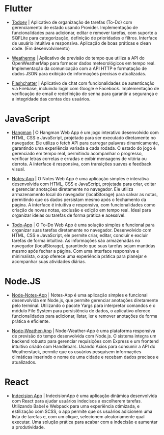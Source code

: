 # Flutter

- [Todoey](https://github.com/victormendes1993/Todoey) | Aplicativo de organização de tarefas (To-Do) com gerenciamento de estado usando Provider. Implementação de funcionalidades para adicionar, editar e remover tarefas, com suporte a SQFLite para categorização, definição de prioridades e filtros. Interface de usuário intuitiva e responsiva. Aplicação de boas práticas e clean code. (Em desenvolvimento)
  
- [Weatherme](https://github.com/victormendes1993/Weatherme) | Aplicativo de previsão do tempo que utiliza a API do OpenWeatherMap para fornecer dados meteorológicos em tempo real. Implementação da comunicação com a API HTTP e formatação de dados JSON para exibição de informações precisas e atualizadas.
  
- [Flashchatter](https://github.com/victormendes1993/Flashchatter) | Aplicativo de chat com funcionalidades de autenticação via Firebase, incluindo login com Google e Facebook. Implementação de verificação de email e redefinição de senha para garantir a segurança e a integridade das contas dos usuários. 

# JavaScript

- [Hangman](https://github.com/victormendes1993/Hangman) | O Hangman Web App é um jogo interativo desenvolvido com HTML, CSS e JavaScript, projetado para ser executado diretamente no navegador. Ele utiliza o fetch API para carregar palavras dinamicamente, garantindo uma experiência variada a cada rodada. O estado do jogo é gerenciado em tempo real, permitindo acompanhar o progresso, verificar letras corretas e erradas e exibir mensagens de vitória ou derrota. A interface é responsiva, com transições suaves e feedback visual.

- [Notes-App](https://github.com/victormendes1993/notes-app) | O Notes Web App é uma aplicação simples e interativa desenvolvida com HTML, CSS e JavaScript, projetada para criar, editar e gerenciar anotações diretamente no navegador. Ele utiliza armazenamento local do navegador (localStorage) para salvar as notas, permitindo que os dados persistam mesmo após o fechamento da página. A interface é intuitiva e responsiva, com funcionalidades como criação de novas notas, exclusão e edição em tempo real. Ideal para organizar ideias ou tarefas de forma prática e acessível.

- [Todo-App](https://github.com/victormendes1993/Todo-App) | O To-Do Web App é uma solução simples e funcional para organizar suas tarefas diretamente no navegador. Desenvolvido com HTML, CSS e JavaScript, ele permite criar, editar, concluir e excluir tarefas de forma intuitiva. As informações são armazenadas no navegador (localStorage), garantindo que suas tarefas sejam mantidas mesmo após fechar a página. Com uma interface responsiva e minimalista, o app oferece uma experiência prática para planejar e acompanhar suas atividades diárias.

# Node.JS

- [Node-Notes-App](https://github.com/victormendes1993/Node-Notes-App) | Notes-App é uma aplicação simples e funcional desenvolvida em Node.js, que permite gerenciar anotações diretamente pelo terminal. Utilizando o pacote Yargs para interpretar comandos e o módulo File System para persistência de dados, o aplicativo oferece funcionalidades para adicionar, listar, ler e remover anotações de forma prática e eficiente.

- [Node-Weather-App](https://github.com/victormendes1993/Served-Weather) | Node-Weather-App é uma plataforma responsiva de previsão do tempo desenvolvida com Node.js. O sistema integra um backend robusto para gerenciar requisições com Express e um frontend intuitivo criado com Handlebars. Usando Axios para consumir a API do Weatherstack, permite que os usuários pesquisem informações climáticas inserindo o nome de uma cidade e recebam dados precisos e atualizados.

# React

- [Indecision App](https://github.com/victormendes1993/Indecisionapp) | IndecisionApp é uma aplicação dinâmica desenvolvida com React para ajudar usuários indecisos a escolherem tarefas. Utilizando Babel e Webpack para uma experiência otimizada, e estilização com SCSS, o app permite que os usuários adicionem uma lista de tarefas e, com um clique, selecionem aleatoriamente qual executar. Uma solução prática para acabar com a indecisão e aumentar a produtividade.
